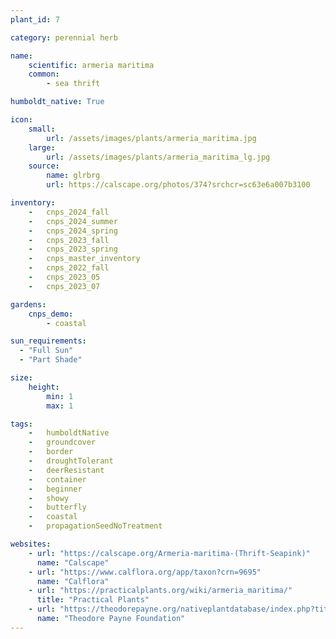 ```yaml
---
plant_id: 7

category: perennial herb

name: 
    scientific: armeria maritima 
    common: 
        - sea thrift  

humboldt_native: True

icon: 
    small: 
        url: /assets/images/plants/armeria_maritima.jpg 
    large: 
        url: /assets/images/plants/armeria_maritima_lg.jpg 
    source: 
        name: glrbrg 
        url: https://calscape.org/photos/374?srchcr=sc63e6a007b3100 

inventory: 
    -   cnps_2024_fall
    -   cnps_2024_summer
    -   cnps_2024_spring
    -   cnps_2023_fall
    -   cnps_2023_spring
    -   cnps_master_inventory
    -   cnps_2022_fall
    -   cnps_2023_05 
    -   cnps_2023_07 

gardens:
    cnps_demo:
        - coastal

sun_requirements:
  - "Full Sun"
  - "Part Shade"

size:
    height: 
        min: 1
        max: 1

tags:  
    -   humboldtNative
    -   groundcover
    -   border
    -   droughtTolerant
    -   deerResistant
    -   container
    -   beginner
    -   showy
    -   butterfly
    -   coastal
    -   propagationSeedNoTreatment

websites:
    - url: "https://calscape.org/Armeria-maritima-(Thrift-Seapink)"
      name: "Calscape"
    - url: "https://www.calflora.org/app/taxon?crn=9695"
      name: "Calflora"
    - url: "https://practicalplants.org/wiki/armeria_maritima/"
      title: "Practical Plants"
    - url: "https://theodorepayne.org/nativeplantdatabase/index.php?title=Armeria_maritima"
      name: "Theodore Payne Foundation"
---
```


